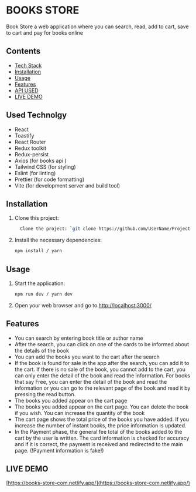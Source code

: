 # BOOKS STORE

Book Store a web application where you can search, read, add to cart, save to cart and pay for books online

## Contents

- [Tech Stack](#tech-Stack)
- [Installation](#Installation)
- [Usage](#Usage)
- [Features](#Features)
- [API USED](#API-USED)
- [LIVE DEMO](#LIVE-DEMO)


## Used Technolgy

- React
- Toastify
- React Router
- Redux toolkit
- Redux-persist
- Axios (for books api )
- Tailwind CSS (for styling)
- Eslint (for linting)
- Prettier (for code formatting)
- Vite (for development server and build tool)

## Installation

1. Clone this project:

   ```bash
     Clone the project: `git clone https://github.com/UserName/ProjectName.git`
   ```

2. Install the necessary dependencies:

   ```bash
   npm install / yarn
   ```

## Usage

1. Start the application:

   ```bash
   npm run dev / yarn dev
   ```

2. Open your web browser and go to [http://localhost:3000/](http://localhost:3000)

## Features

- You can search by entering book title or author name
- After the search, you can click on one of the cards to be informed about the details of the book
- You can add the books you want to the cart after the search
- If the book is found for sale in the app after the search, you can add it to the cart. If there is no sale of the book, you cannot add to the cart, you can only enter the detail of the book and read the information. For books that say Free, you can enter the detail of the book and read the information or you can go to the relevant page of the book and read it by pressing the read button.
- The books you added appear on the cart page 
- The books you added appear on the cart page. You can delete the book if you wish. You can increase the quantity of the book
- The cart page shows the total price of the books you have added. If you increase the number of instant books, the price information is updated.
- In the Payment phase, the general fee total of the books added to the cart by the user is written. The card information is checked for accuracy and if it is correct, the payment is received and redirected to the main page.
(!Payment information is fake!)

## LIVE DEMO

[https://books-store-com.netlify.app/](https://books-store-com.netlify.app/)

